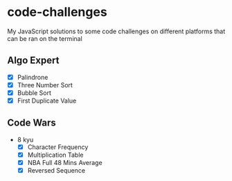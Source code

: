 # code-challenges
My JavaScript solutions to some code challenges on different platforms that can be ran on the terminal

## Algo Expert
- [x] Palindrone
- [x] Three Number Sort
- [x] Bubble Sort
- [x] First Duplicate Value
## Code Wars
- 8 kyu
	- [x] Character Frequency
	- [x] Multiplication Table
	- [x] NBA Full 48 Mins Average
	- [x] Reversed Sequence